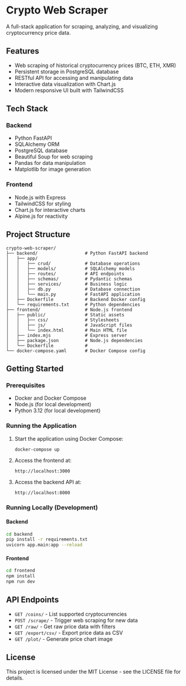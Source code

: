 # Crypto Web Scraper

A full-stack application for scraping, analyzing, and visualizing cryptocurrency price data.

## Features

- Web scraping of historical cryptocurrency prices (BTC, ETH, XMR)
- Persistent storage in PostgreSQL database
- RESTful API for accessing and manipulating data
- Interactive data visualization with Chart.js
- Modern responsive UI built with TailwindCSS

## Tech Stack

### Backend
- Python FastAPI
- SQLAlchemy ORM
- PostgreSQL database
- Beautiful Soup for web scraping
- Pandas for data manipulation
- Matplotlib for image generation

### Frontend
- Node.js with Express
- TailwindCSS for styling
- Chart.js for interactive charts
- Alpine.js for reactivity

## Project Structure

```
crypto-web-scraper/
├── backend/                  # Python FastAPI backend
│   ├── app/
│   │   ├── crud/             # Database operations
│   │   ├── models/           # SQLAlchemy models
│   │   ├── routes/           # API endpoints
│   │   ├── schemas/          # Pydantic schemas
│   │   ├── services/         # Business logic
│   │   ├── db.py             # Database connection
│   │   └── main.py           # FastAPI application
│   ├── Dockerfile            # Backend Docker config
│   └── requirements.txt      # Python dependencies
├── frontend/                 # Node.js frontend
│   ├── public/               # Static assets
│   │   ├── css/              # Stylesheets
│   │   ├── js/               # JavaScript files
│   │   └── index.html        # Main HTML file
│   ├── index.mjs             # Express server
│   ├── package.json          # Node.js dependencies
│   └── Dockerfile            # 
└── docker-compose.yaml       # Docker Compose config
```

## Getting Started

### Prerequisites
- Docker and Docker Compose
- Node.js (for local development)
- Python 3.12 (for local development)

### Running the Application

1. Start the application using Docker Compose:
   ```bash
   docker-compose up
   ```

2. Access the frontend at:
   ```
   http://localhost:3000
   ```

3. Access the backend API at:
   ```
   http://localhost:8000
   ```

### Running Locally (Development)

#### Backend
```bash
cd backend
pip install -r requirements.txt
uvicorn app.main:app --reload
```

#### Frontend
```bash
cd frontend
npm install
npm run dev
```

## API Endpoints

- `GET /coins/` - List supported cryptocurrencies
- `POST /scrape/` - Trigger web scraping for new data
- `GET /raw/` - Get raw price data with filters
- `GET /export/csv/` - Export price data as CSV
- `GET /plot/` - Generate price chart image

## License

This project is licensed under the MIT License - see the LICENSE file for details.